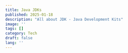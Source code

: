```yaml
---
title: Java JDKs
published: 2025-01-18
description: "All about JDK - Java Development Kits"
image: ''
tags: []
category: Tech
draft: false 
lang: ''
---
```

